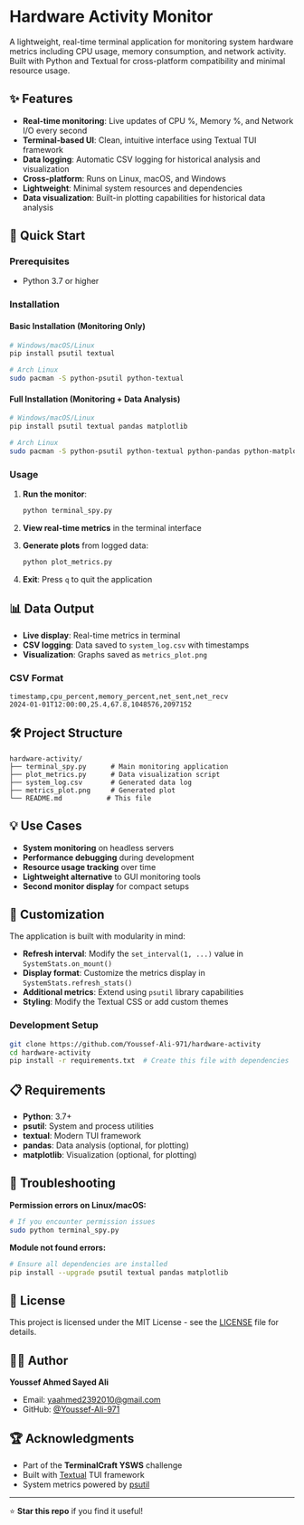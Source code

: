 # Hardware Activity Monitor

A lightweight, real-time terminal application for monitoring system hardware metrics including CPU usage, memory consumption, and network activity. Built with Python and Textual for cross-platform compatibility and minimal resource usage.

## ✨ Features

- **Real-time monitoring**: Live updates of CPU %, Memory %, and Network I/O every second
- **Terminal-based UI**: Clean, intuitive interface using Textual TUI framework
- **Data logging**: Automatic CSV logging for historical analysis and visualization
- **Cross-platform**: Runs on Linux, macOS, and Windows
- **Lightweight**: Minimal system resources and dependencies
- **Data visualization**: Built-in plotting capabilities for historical data analysis

## 🚀 Quick Start

### Prerequisites
- Python 3.7 or higher

### Installation

#### Basic Installation (Monitoring Only)
```bash
# Windows/macOS/Linux
pip install psutil textual

# Arch Linux
sudo pacman -S python-psutil python-textual
```

#### Full Installation (Monitoring + Data Analysis)
```bash
# Windows/macOS/Linux
pip install psutil textual pandas matplotlib

# Arch Linux
sudo pacman -S python-psutil python-textual python-pandas python-matplotlib
```

### Usage

1. **Run the monitor**:
   ```bash
   python terminal_spy.py
   ```

2. **View real-time metrics** in the terminal interface

3. **Generate plots** from logged data:
   ```bash
   python plot_metrics.py
   ```

4. **Exit**: Press `q` to quit the application

## 📊 Data Output

- **Live display**: Real-time metrics in terminal
- **CSV logging**: Data saved to `system_log.csv` with timestamps
- **Visualization**: Graphs saved as `metrics_plot.png`

### CSV Format
```csv
timestamp,cpu_percent,memory_percent,net_sent,net_recv
2024-01-01T12:00:00,25.4,67.8,1048576,2097152
```

## 🛠️ Project Structure

```
hardware-activity/
├── terminal_spy.py      # Main monitoring application
├── plot_metrics.py      # Data visualization script
├── system_log.csv       # Generated data log
├── metrics_plot.png     # Generated plot
└── README.md           # This file
```

## 💡 Use Cases

- **System monitoring** on headless servers
- **Performance debugging** during development
- **Resource usage tracking** over time
- **Lightweight alternative** to GUI monitoring tools
- **Second monitor display** for compact setups

## 🔧 Customization

The application is built with modularity in mind:

- **Refresh interval**: Modify the `set_interval(1, ...)` value in `SystemStats.on_mount()`
- **Display format**: Customize the metrics display in `SystemStats.refresh_stats()`
- **Additional metrics**: Extend using `psutil` library capabilities
- **Styling**: Modify the Textual CSS or add custom themes

### Development Setup
```bash
git clone https://github.com/Youssef-Ali-971/hardware-activity
cd hardware-activity
pip install -r requirements.txt  # Create this file with dependencies
```

## 📋 Requirements

- **Python**: 3.7+
- **psutil**: System and process utilities
- **textual**: Modern TUI framework
- **pandas**: Data analysis (optional, for plotting)
- **matplotlib**: Visualization (optional, for plotting)

## 🐛 Troubleshooting

**Permission errors on Linux/macOS:**
```bash
# If you encounter permission issues
sudo python terminal_spy.py
```

**Module not found errors:**
```bash
# Ensure all dependencies are installed
pip install --upgrade psutil textual pandas matplotlib
```

## 📝 License

This project is licensed under the MIT License - see the [LICENSE](LICENSE) file for details.

## 👨‍💻 Author

**Youssef Ahmed Sayed Ali**
- Email: yaahmed2392010@gmail.com
- GitHub: [@Youssef-Ali-971](https://github.com/Youssef-Ali-971)

## 🏆 Acknowledgments

- Part of the **TerminalCraft YSWS** challenge
- Built with [Textual](https://github.com/Textualize/textual) TUI framework
- System metrics powered by [psutil](https://github.com/giampaolo/psutil)

---

⭐ **Star this repo** if you find it useful!

